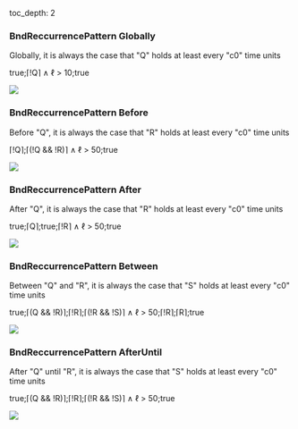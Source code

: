 toc_depth: 2

### BndReccurrencePattern Globally

Globally, it is always the case that "Q" holds at least every "c0" time units

true;⌈!Q⌉ ∧ ℓ > 10;true

![](/img/patterns/BndReccurrencePattern_Globally.svg)
### BndReccurrencePattern Before

Before "Q", it is always the case that "R" holds at least every "c0" time units

⌈!Q⌉;⌈(!Q && !R)⌉ ∧ ℓ > 50;true

![](/img/patterns/BndReccurrencePattern_Before.svg)
### BndReccurrencePattern After

After "Q", it is always the case that "R" holds at least every "c0" time units

true;⌈Q⌉;true;⌈!R⌉ ∧ ℓ > 50;true

![](/img/patterns/BndReccurrencePattern_After.svg)
### BndReccurrencePattern Between

Between "Q" and "R", it is always the case that "S" holds at least every "c0" time units

true;⌈(Q && !R)⌉;⌈!R⌉;⌈(!R && !S)⌉ ∧ ℓ > 50;⌈!R⌉;⌈R⌉;true

![](/img/patterns/BndReccurrencePattern_Between.svg)
### BndReccurrencePattern AfterUntil

After "Q" until "R", it is always the case that "S" holds at least every "c0" time units

true;⌈(Q && !R)⌉;⌈!R⌉;⌈(!R && !S)⌉ ∧ ℓ > 50;true

![](/img/patterns/BndReccurrencePattern_AfterUntil.svg)
